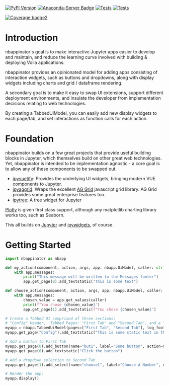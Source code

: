 [![PyPI Version](https://badge.fury.io/py/nbappinator.svg)](https://pypi.python.org/pypi/nbappinator)
[![Anaconda-Server Badge](https://anaconda.org/conda-forge/nbappinator/badges/version.svg)](https://anaconda.org/conda-forge/nbappinator)
[![Tests](https://github.com/iqmo-org/nbappinator/actions/workflows/build_release.yml/badge.svg)](https://github.com/iqmo-org/nbappinator/actions/workflows/build_release.yml)
[![Tests](https://github.com/iqmo-org/nbappinator/actions/workflows/test_coverage.yml/badge.svg)](https://github.com/iqmo-org/nbappinator/actions/workflows/test_coverage.yml)

<!--[![Coverage badge](https://raw.githubusercontent.com/iqmo-org/nbappinator/python-coverage-comment-action-data/badge.svg)](https://htmlpreview.github.io/?https://github.com/iqmo-org/nbappinator/blob/python-coverage-comment-action-data/htmlcov/index.html)-->

[![Coverage badge2](https://img.shields.io/endpoint?url=https://raw.githubusercontent.com/iqmo-org/nbappinator/python-coverage-comment-action-data/endpoint.json)](https://htmlpreview.github.io/?https://github.com/iqmo-org/nbappinator/blob/python-coverage-comment-action-data/htmlcov/index.html)

# Introduction

nbappinator's goal is to make interactive Jupyter apps easier to develop and maintain, and reduce the learning curve involved with building & deploying Voila applications.

nbappinator provides an opinionated model for adding apps consisting of interaction widgets, such as buttons and dropdowns, along with display widgets including charts and grid / dataframe rendering.

A secondary goal is to make it easy to swap UI extensions, support different deployment environments, and insulate the developer from implementation decisions relating to web technologies.

By creating a TabbedUiModel, you can easily add new display widgets to each page/tab, and set interactions as function calls for each action.

# Foundation

nbappinator builds on a few great projects that provide useful building blocks in Jupyter, which themselves build on other great web technologies. Yet, nbappinator is intended to be implementation agnostic - a core goal is to allow any of these components to be swapped out.

- [ipyvuetify](https://ipyvuetify.readthedocs.io/en/latest/): Provides the underlying UI widgets, bringing modern VUE components to Jupyter.
- [ipyaggrid](https://github.com/widgetti/ipyaggrid): Wraps the excellent [AG Grid](https://ag-grid.com/) javascript grid library. AG Grid provides some great enterprise features too.
- [ipytree](https://github.com/jupyter-widgets-contrib/ipytree): A tree widget for Jupyter

[Plotly](https://plotly.com/) is given first class support, although any matplotlib charting library works too, such as Seaborn.

This all builds on [Jupyter](https://jupyter.org/) and [ipywidgets](https://ipywidgets.readthedocs.io/en/stable/), of course.

# Getting Started

```py
import nbappinator as nbapp

def my_action(component, action, args, app: nbapp.UiModel, caller: str):
    with app.messages:
        print("This message will be written to the Messages footer")
        app.get_page(0).add_textstatic("This is some text")

def choose_action(component, action, args, app: nbapp.UiModel, caller: str):
    with app.messages:
        chosen_value = app.get_values(caller)
        print(f"You chose {chosen_value}")
        app.get_page(1).add_textstatic(f"You chose {chosen_value}")

# Create a Tabbed UI comprised of three sections:
# "Config" Header,  Tabbed Pages: "First Tab" and "Second Tab", and a "Messages" Footer
myapp = nbapp.TabbedUiModel(pages=["First Tab", "Second Tab"], log_footer = "Messages", headers=["Config"])
myapp.get_page("Config").add_textstatic("This is some static text in the Config section of the page. You could add global settings, buttons and other widgets here.")

# Add a button to First Tab
myapp.get_page(0).add_button(name="but1", label="Some button", action=my_action)
myapp.get_page(0).add_textstatic("Click the button")

# Add a dropdown selection to Second Tab
myapp.get_page(1).add_select(name="choose1", label="Choose A Number", options=list(range(10)), action=choose_action)

# Render the app:
myapp.display()
```
